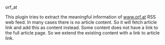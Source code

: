 orf_at

This plugin tries to extract the meaningful information of www.orf.at RSS web feed.
In many cases there is no article content. So it will fetch article link and add this as content instead.
Some content does not have a link to the full article page. So we extend the existing content with a link to article link.
